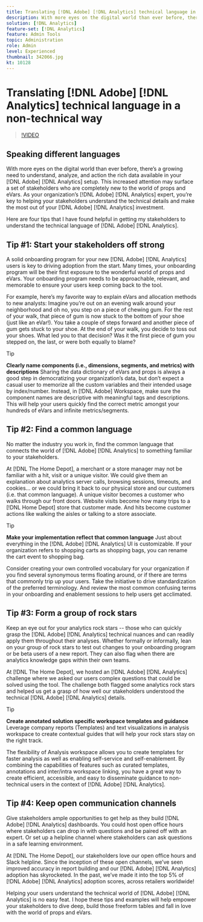 ```yaml
---
title: Translating [!DNL Adobe] [!DNL Analytics] technical language in a non-technical way
description: With more eyes on the digital world than ever before, there’s a growing need to understand, analyze, and action the rich data available in your [!DNL Adobe] [!DNL Analytics] setup. This increased attention may surface a set of stakeholders who are completely new to the world of props and eVars. As your organization’s [!DNL Adobe] [!DNL Analytics] expert, you’re key to helping your stakeholders understand the technical details and make the most out of your [!DNL Adobe] [!DNL Analytics] investment.
solution: [!DNL Analytics]
feature-set: [!DNL Analytics]
feature: Admin Tools
topic: Administration
role: Admin
level: Experienced
thumbnail: 342066.jpg
kt: 10128
---
```

# Translating [!DNL Adobe] [!DNL Analytics] technical language in a non-technical way

>[!VIDEO](https://video.tv.adobe.com/v/342066/?quality=12&learn=on)

## Speaking different languages

With more eyes on the digital world than ever before, there’s a growing need to understand, analyze, and action the rich data available in your [!DNL Adobe] [!DNL Analytics] setup. This increased attention may surface a set of stakeholders who are completely new to the world of props and eVars. As your organization’s [!DNL Adobe] [!DNL Analytics] expert, you’re key to helping your stakeholders understand the technical details and make the most out of your [!DNL Adobe] [!DNL Analytics] investment.

Here are four tips that I have found helpful in getting my stakeholders to understand the technical language of [!DNL Adobe] [!DNL Analytics].

## Tip #1: Start your stakeholders off strong

A solid onboarding program for your new [!DNL Adobe] [!DNL Analytics] users is key to driving adoption from the start. Many times, your onboarding program will be their first exposure to the wonderful world of props and eVars. Your onboarding program needs to be approachable, relevant, and memorable to ensure your users keep coming back to the tool.

For example, here’s my favorite way to explain eVars and allocation methods to new analysts: Imagine you’re out on an evening walk around your neighborhood and oh no, you step on a piece of chewing gum. For the rest of your walk, that piece of gum is now stuck to the bottom of your shoe (just like an eVar!). You take a couple of steps forward and another piece of gum gets stuck to your shoe. At the end of your walk, you decide to toss out your shoes. What led you to that decision? Was it the first piece of gum you stepped on, the last, or were both equally to blame?

>[!TIP]
>
>**Clearly name components (i.e., dimensions, segments, and metrics) with descriptions**
>Sharing the data dictionary of eVars and props is always a good step in democratizing your organization’s data, but don’t expect a casual user to memorize all the custom variables and their intended usage by index/number. Instead, in [!DNL Adobe] Workspace, make sure the component names are descriptive with meaningful tags and descriptions. This will help your users quickly find the correct metric amongst your hundreds of eVars and infinite metrics/segments.

## Tip #2: Find a common language

No matter the industry you work in, find the common language that connects the world of [!DNL Adobe] [!DNL Analytics] to something familiar to your stakeholders.

At [!DNL The Home Depot], a merchant or a store manager may not be familiar with a hit, visit or a unique visitor. We could give them an explanation about analytics server calls, browsing sessions, timeouts, and cookies… or we could bring it back to our physical store and our customers (i.e. that common language). A unique visitor becomes a customer who walks through our front doors. Website visits become how many trips to a [!DNL Home Depot] store that customer made. And hits become customer actions like walking the aisles or talking to a store associate.

>[!TIP]
>
>**Make your implementation reflect that common language**
>Just about everything in the [!DNL Adobe] [!DNL Analytics] UI is customizable. If your organization refers to shopping carts as shopping bags, you can rename the cart event to shopping bag.
>
>Consider creating your own controlled vocabulary for your organization if you find several synonymous terms floating around, or if there are terms that commonly trip up your users. Take the initiative to drive standardization of the preferred terminology. And review the most common confusing terms in your onboarding and enablement sessions to help users get acclimated.
 
## Tip #3: Form a group of rock stars

Keep an eye out for your analytics rock stars -- those who can quickly grasp the [!DNL Adobe] [!DNL Analytics] technical nuances and can readily apply them throughout their analyses. Whether formally or informally, lean on your group of rock stars to test out changes to your onboarding program or be beta users of a new report. They can also flag when there are analytics knowledge gaps within their own teams.

At [!DNL The Home Depot], we hosted an [!DNL Adobe] [!DNL Analytics] challenge where we asked our users complex questions that could be solved using the tool. The challenge both flagged some analytics rock stars and helped us get a grasp of how well our stakeholders understood the technical [!DNL Adobe] [!DNL Analytics] details.

>[!TIP]
>
>**Create annotated solution specific workspace templates and guidance**
>Leverage company reports (Templates) and text visualizations in analysis workspace to create contextual guides that will help your rock stars stay on the right track.
>
>The flexibility of Analysis workspace allows you to create templates for faster analysis as well as enabling self-service and self-enablement. By combining the capabilities of features such as curated templates, annotations and inter/intra workspace linking, you have a great way to create efficient, accessible, and easy to disseminate guidance to non-technical users in the context of [!DNL Adobe] [!DNL Analytics].

## Tip #4: Keep open communication channels

Give stakeholders ample opportunities to get help as they build [!DNL Adobe] [!DNL Analytics] dashboards. You could host open office hours where stakeholders can drop in with questions and be paired off with an expert. Or set up a helpline channel where stakeholders can ask questions in a safe learning environment.

At [!DNL The Home Depot], our stakeholders love our open office hours and Slack helpline. Since the inception of these open channels, we’ve seen improved accuracy in report building and our [!DNL Adobe] [!DNL Analytics] adoption has skyrocketed. In the past, we’ve made it into the top 5% of [!DNL Adobe] [!DNL Analytics] adoption scores, across retailers worldwide!

Helping your users understand the technical world of [!DNL Adobe] [!DNL Analytics] is no easy feat. I hope these tips and examples will help empower your stakeholders to dive deep, build those freeform tables and fall in love with the world of props and eVars.
